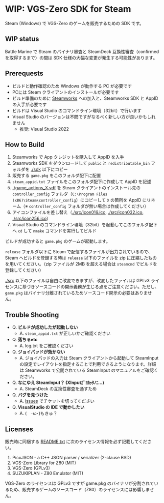 # WIP: VGS-Zero SDK for Steam

Steam (Windows) で VGS-Zero のゲームを販売するための SDK です。

## WIP status

Battle Marine で Steam のバイナリ審査と SteamDeck 互換性審査（confirmed を取得するまで）の間は SDK 仕様の大幅な変更が発生する可能性があります。

## Prerequests

- ビルドと動作確認のため Windows が動作する PC が必要です
- PCには Steam クライアントのインストールが必要です
- ビルド準備のために [Steamworks](https://partner.steamgames.com/) への加入と、Steamworks SDK と AppID の入手が必要です
- ビルドは Visual Studio のコマンドライン環境（32bit）で行います
- Visual Studio のバージョンは不問ですがなるべく新しい方が良いかもしれません
  - 推奨: Visual Studio 2022

## How to Build

1. Steamworks で App クレジットを購入して AppID を入手
2. Steamworks SDK をダウンロードして `public` と `redistributable_bin` フォルダを [./sdk](./sdk) 以下にコピー
3. 販売する `game.pkg` をこのフォルダ配下に配置
4. `steam_appid.txt` ファイルをこのフォルダ配下に作成して AppID を記述
5. [./game_actions_X.vdf](./game_actions_X.vdf) を Steam クライアントのインストール先の `controller_config` フォルダ（`C:\Program Files (x86)\Steam\controller_config`）にコピーして `X` の箇所を AppID にリネーム（※ `controller_config` フォルダが無い場合は作成してください）
6. アイコンファイルを差し替え（[./src/icon016.ico](./src/icon016.ico), [./src/icon032.ico](./src/icon032.ico), [./src/icon256.ico](./src/icon256.ico)）
7. Visual Studio のコマンドライン環境（32bit）を起動してこのフォルダ配下へ `cd` して `nmake` コマンドを実行してビルド

ビルドが成功すると `game.pkg` のゲームが起動します。

`release` フォルダ以下に Steam で配信するファイルが出力されているので、Steam へビルドを登録する時は `release` 以下のファイルを zip に圧縮したものを用いてください。（zip ファイルが 2MB を超える場合は `steamcmd` でビルドを登録してください）

[./src](./src) 以下のファイルは自由に改変できますが、改変したファイルは GPLv3 ライセンスに基づきソースコードの開示義務が生じる点をご注意ください。ただし、`game.pkg` はバイナリ分離されているためソースコード開示の必要はありません。

## Trouble Shooting

- Q. __ビルドが成功したが起動しない__
  - A. `steam_appid.txt` が正しいかご確認ください
- Q. __落ちるetc__
  - A. log.txt をご確認ください
- Q. __ジョイパッドが効かない__
  - A. ジョイパッドの入力は Steam クライアントから起動して SteamInput の設定でレイアウトを指定することで利用できるようになります。詳細は Steamworks で公開されている SteamInput のマニュアルをご確認ください。
- Q. __なにゆえ SteamInput？ (XInputｶﾞﾖｶｯﾀﾉﾆ...)__
  - A. SteamDeck の互換性審査を通すため
- Q. __バグを見つけた__
  - A. [issues](https://github.com/suzukiplan/vgszero/issues) でチケットを切ってください
- Q. __VisualStudio の IDE で動かしたい__
  - A. (　･ω･)もきゅ？

## Licenses

販売時に同梱する [README.txt](./README.txt) に次のライセンス情報を必ず記載してください。

1. PicoJSON - a C++ JSON parser / serializer (2-clause BSD)
2. VGS-Zero Library for Z80 (MIT)
3. VGS-Zero (GPLv3)
4. SUZUKIPLAN - Z80 Emulator (MIT)

VGS-Zero のライセンスは GPLv3 ですが game.pkg のバイナリが分割されているため、販売するゲームのソースコード（Z80）のライセンスには影響しません。

